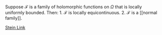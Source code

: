 Suppose $\mathcal{F}$ is a family of holomorphic functions on $\Omega$ that is locally uniformly bounded. Then:
	1. $\mathcal{F}$ is locally equicontinuous. 
	2. $\mathcal{F}$ is a [[normal family]].

[Stein Link](https://www.fing.edu.uy/~cerminar/Complex_Analysis.pdf#page=244)
